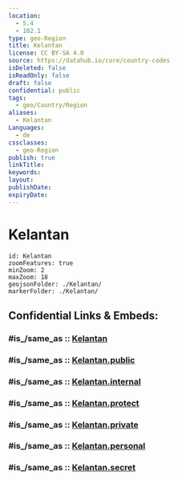 ```yaml
---
location:
  - 5.4
  - 102.1
type: geo-Region
title: Kelantan
license: CC BY-SA 4.0
source: https://datahub.io/core/country-codes
isDeleted: false
isReadOnly: false
draft: false
confidential: public
tags:
  - geo/Country/Region
aliases:
  - Kelantan
Languages:
  - de
cssclasses:
  - geo-Region
publish: true
linkTitle:
keywords:
layout:
publishDate:
expiryDate:
---
```


# Kelantan

```leaflet
id: Kelantan
zoomFeatures: true 
minZoom: 2 
maxZoom: 18
geojsonFolder: ./Kelantan/
markerFolder: ./Kelantan/
```


## Confidential Links & Embeds: 

### #is_/same_as :: [Kelantan](/_Standards/Earth/Continent/Asia/Asia~South~East/Malay_Archipelago/Malaysia/States~Malaysia/Kelantan.md) 

### #is_/same_as :: [Kelantan.public](/_public/Earth/Continent/Asia/Asia~South~East/Malay_Archipelago/Malaysia/States~Malaysia/Kelantan.public.md) 

### #is_/same_as :: [Kelantan.internal](/_internal/Earth/Continent/Asia/Asia~South~East/Malay_Archipelago/Malaysia/States~Malaysia/Kelantan.internal.md) 

### #is_/same_as :: [Kelantan.protect](/_protect/Earth/Continent/Asia/Asia~South~East/Malay_Archipelago/Malaysia/States~Malaysia/Kelantan.protect.md) 

### #is_/same_as :: [Kelantan.private](/_private/Earth/Continent/Asia/Asia~South~East/Malay_Archipelago/Malaysia/States~Malaysia/Kelantan.private.md) 

### #is_/same_as :: [Kelantan.personal](/_personal/Earth/Continent/Asia/Asia~South~East/Malay_Archipelago/Malaysia/States~Malaysia/Kelantan.personal.md) 

### #is_/same_as :: [Kelantan.secret](/_secret/Earth/Continent/Asia/Asia~South~East/Malay_Archipelago/Malaysia/States~Malaysia/Kelantan.secret.md)

